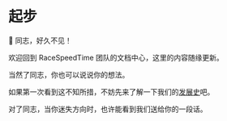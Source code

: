 # 起步

👋 同志，好久不见！

欢迎回到 RaceSpeedTime 团队的文档中心，这里的内容随缘更新。

当然了同志，你也可以说说你的想法。

如果第一次看到这不知所措，不妨先来了解一下我们的[发展史](./history)吧。

对了同志，当你迷失方向时，也许能看到我们送给你的一段话。
